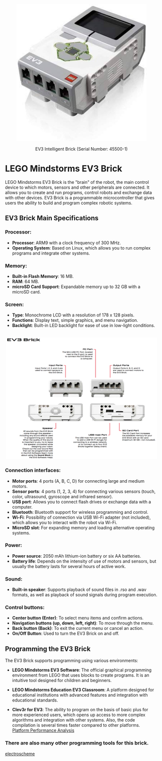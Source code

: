<div align="center">
<img src="../img/ev3brick.jpg" width="430" height="450">
<p>EV3 Intelligent Brick (Serial Number: 45500-1)</p>
</div>

# LEGO Mindstorms EV3 Brick

LEGO Mindstorms EV3 Brick is the "brain" of the robot, the main control device to which motors, sensors and other peripherals are connected. It allows you to create and run programs, control robots and exchange data with other devices. EV3 Brick is a programmable microcontroller that gives users the ability to build and program complex robotic systems.

## EV3 Brick Main Specifications

### Processor:
- **Processor**: ARM9 with a clock frequency of 300 MHz.
- **Operating System**: Based on Linux, which allows you to run complex programs and integrate other systems.

### Memory:
- **Built-in Flash Memory**: 16 MB.
- **RAM**: 64 MB.
- **microSD Card Support**: Expandable memory up to 32 GB with a microSD card.

### Screen:
- **Type**: Monochrome LCD with a resolution of 178 x 128 pixels.
- **Functions**: Display text, simple graphics, and menu navigation.
- **Backlight**: Built-in LED backlight for ease of use in low-light conditions.

<br>
<div align="center">
<img src="../img/ev3.png" width="500" height="400">
</div>

### Connection interfaces:
- **Motor ports**: 4 ports (A, B, C, D) for connecting large and medium motors.
- **Sensor ports**: 4 ports (1, 2, 3, 4) for connecting various sensors (touch, color, ultrasound, gyroscope and infrared sensor).
- **USB port**: Allows you to connect flash drives or exchange data with a computer.
- **Bluetooth**: Bluetooth support for wireless programming and control.
- **Wi-Fi**: Possibility of connection via USB Wi-Fi adapter (not included), which allows you to interact with the robot via Wi-Fi.
- **MicroSD slot**: For expanding memory and loading alternative operating systems.

### Power:
- **Power source**: 2050 mAh lithium-ion battery or six AA batteries.
- **Battery life**: Depends on the intensity of use of motors and sensors, but usually the battery lasts for several hours of active work.

### Sound:
- **Built-in speaker**: Supports playback of sound files in .rso and .wav formats, as well as playback of sound signals during program execution.

### Control buttons:
- **Center button (Enter)**: To select menu items and confirm actions.
- **Navigation buttons (up, down, left, right)**: To move through the menu.
- **Back button (Back)**: To exit the current menu or cancel an action.
- **On/Off Button**: Used to turn the EV3 Brick on and off.

## Programming the EV3 Brick

The EV3 Brick supports programming using various environments:

- **LEGO Mindstorms EV3 Software**: The official graphical programming environment from LEGO that uses blocks to create programs. It is an intuitive tool designed for children and beginners.
- **LEGO Mindstorms Education EV3 Classroom**: A platform designed for educational institutions with advanced features and integration with educational standards.

- **Clev3r for EV3**: The ability to program on the basis of basic plus for more experienced users, which opens up access to more complex algorithms and integration with other systems. Also, the code compilation is several times faster compared to other platforms. [Platform Performance Analysis](/research/comparison_of_performance_of_different_programming_platforms/README.md)
### There are also many other programming tools for this brick.

[electroscheme](/schemes/Electric_scheme/ev3.pdf) <br>